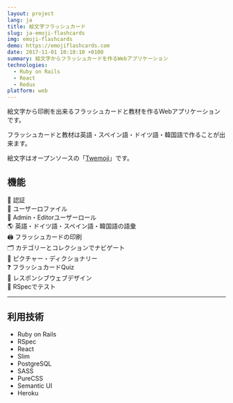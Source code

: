 ```yaml
---
layout: project
lang: ja
title: 絵文字フラッシュカード
slug: ja-emoji-flashcards
img: emoji-flashcards
demo: https://emojiflashcards.com
date: 2017-11-01 10:10:10 +0100
summary: 絵文字からフラッシュカードを作るWebアプリケーション
technologies:
  - Ruby on Rails
  - React
  - Redux
platform: web
---
```

絵文字から印刷を出来るフラッシュカードと教材を作るWebアプリケーションです。

フラッシュカードと教材は英語・スペイン語・ドイツ語・韓国語で作ることが出来ます。

絵文字はオープンソースの「[Twemoji](https://github.com/twitter/twemoji)」です。

## 機能

🔑 認証  
👤 ユーザーロファイル  
👥 Admin・Editorユーザーロール  
🌎 英語・ドイツ語・スペイン語・韓国語の語彙  
🖨 フラッシュカードの印刷  
🗂 カテゴリーとコレクションでナビゲート   
📘 ピクチャー・ディクショナリー  
❓ フラッシュカードQuiz  
📱 レスポンシブウェブデザイン  
📝 RSpecでテスト  

---

## 利用技術

- Ruby on Rails
- RSpec
- React
- Slim
- PostgreSQL
- SASS
- PureCSS
- Semantic UI
- Heroku
